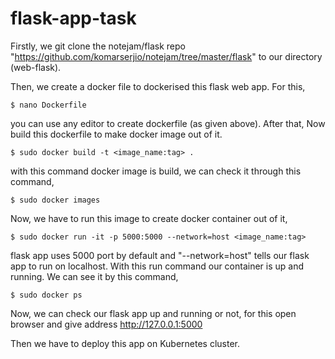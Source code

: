 # flask-app-task

Firstly, we git clone the notejam/flask repo "https://github.com/komarserjio/notejam/tree/master/flask" to our directory (web-flask).

Then, we create a docker file to dockerised this flask web app. For this,

    $ nano Dockerfile
   
you can use any editor to create dockerfile (as given above). After that, Now build this dockerfile to make docker image out of it.

    $ sudo docker build -t <image_name:tag> .
    
with this command docker image is build, we can check it through this command,
  
    $ sudo docker images
    
Now, we have to run this image to create docker container out of it,

    $ sudo docker run -it -p 5000:5000 --network=host <image_name:tag>
    
flask app uses 5000 port by default and "--network=host" tells our flask app to run on localhost. With this run command our container is up and running. We can see it by this command,
    
    $ sudo docker ps
    
Now, we can check our flask app up and running or not, for this open browser and give address http://127.0.0.1:5000

Then we have to deploy this app on Kubernetes cluster.
